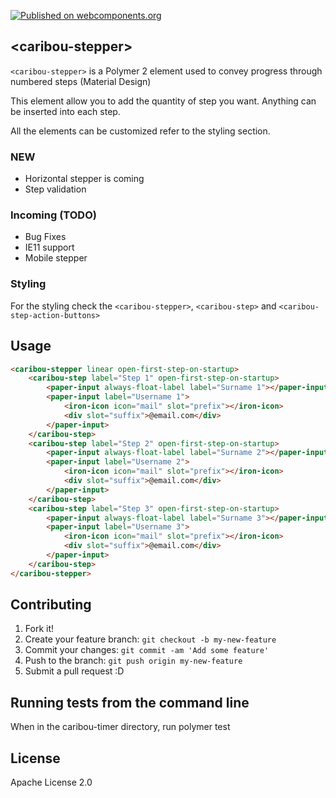 [![Published on webcomponents.org](https://img.shields.io/badge/webcomponents.org-published-blue.svg)](https://beta.webcomponents.org/element/PolymerElements/caribou-timer)

## &lt;caribou-stepper&gt;

`<caribou-stepper>` is a Polymer 2 element used to convey progress through numbered steps (Material Design)

This element allow you to add the quantity of step you want. 
Anything can be inserted into each step.

All the elements can be customized refer to the styling section.

### NEW

- Horizontal stepper is coming 
- Step validation

### Incoming (TODO)
- Bug Fixes
- IE11 support
- Mobile stepper


### Styling
For the styling check the `<caribou-stepper>`, `<caribou-step>` and `<caribou-step-action-buttons>`


## Usage

<!---
```
<custom-element-demo>
  <template>
    <script src="../webcomponentsjs/webcomponents-lite.js"></script>
    <link href="https://fonts.googleapis.com/css?family=Roboto" rel="stylesheet">
    <link rel="import" href="https://cdn.rawgit.com/download/polymer-cdn/2.3.1/lib/iron-icon/iron-icon.html">
    <link rel="import" href="https://cdn.rawgit.com/download/polymer-cdn/2.3.1/lib/iron-icons/iron-icons.html">
    <link rel="import" href="https://cdn.rawgit.com/download/polymer-cdn/2.3.1/lib/paper-input/paper-input.html">
    <link rel="import" href="caribou-stepper.html">
    <link rel="import" href="caribou-step.html">
    <link rel="import" href="caribou-stepper-custom-icons.html">
    <style>html{font-family: 'Roboto', sans-serif;}</style>
    <next-code-block></next-code-block>
  </template>
</custom-element-demo>
```
-->

```html
<caribou-stepper linear open-first-step-on-startup>
	<caribou-step label="Step 1" open-first-step-on-startup>
  		<paper-input always-float-label label="Surname 1"></paper-input>
      	<paper-input label="Username 1">
        	<iron-icon icon="mail" slot="prefix"></iron-icon>
        	<div slot="suffix">@email.com</div>
      	</paper-input>
  	</caribou-step>
    <caribou-step label="Step 2" open-first-step-on-startup>
  		<paper-input always-float-label label="Surname 2"></paper-input>
      	<paper-input label="Username 2">
        	<iron-icon icon="mail" slot="prefix"></iron-icon>
        	<div slot="suffix">@email.com</div>
      	</paper-input>
  	</caribou-step>
    <caribou-step label="Step 3" open-first-step-on-startup>
  		<paper-input always-float-label label="Surname 3"></paper-input>
      	<paper-input label="Username 3">
        	<iron-icon icon="mail" slot="prefix"></iron-icon>
        	<div slot="suffix">@email.com</div>
      	</paper-input>
  	</caribou-step>
</caribou-stepper>
```

## Contributing
1. Fork it!
2. Create your feature branch: `git checkout -b my-new-feature`
3. Commit your changes: `git commit -am 'Add some feature'`
4. Push to the branch: `git push origin my-new-feature`
5. Submit a pull request :D
## Running tests from the command line
When in the caribou-timer directory, run polymer test

## License
Apache License 2.0

